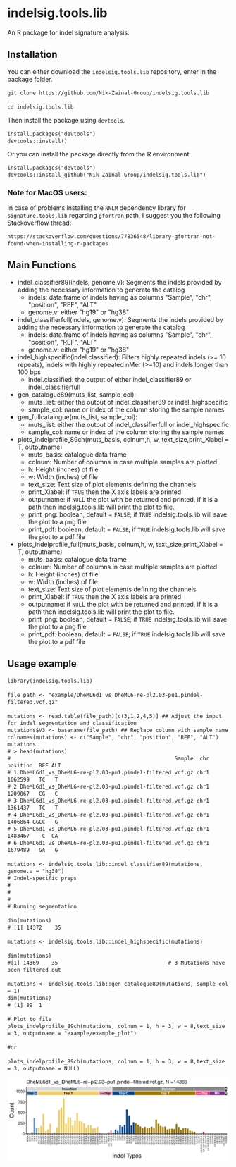 # **indelsig.tools.lib**

An R package for indel signature analysis. 

## Installation

You can either download the `indelsig.tools.lib` repository, enter in the package folder.

```
git clone https://github.com/Nik-Zainal-Group/indelsig.tools.lib

cd indelsig.tools.lib
```

Then install the package using `devtools`.

```
install.packages("devtools")
devtools::install()
```

Or you can install the package directly from the R environment:


```
install.packages("devtools")
devtools::install_github("Nik-Zainal-Group/indelsig.tools.lib")
```

### Note for MacOS users:

In case of problems installing the `NNLM` dependency library for `signature.tools.lib` regarding `gfortran` path, I suggest you the following Stackoverflow thread:

```
https://stackoverflow.com/questions/77836548/library-gfortran-not-found-when-installing-r-packages
```



## Main Functions

-   indel_classifier89(indels, genome.v): Segments the indels provided by adding the necessary information to generate the catalog
    -   indels: data.frame of indels having as columns "Sample", "chr", "position", "REF", "ALT"
    -   genome.v: either "hg19" or "hg38"
-   indel_classifierfull(indels, genome.v): Segments the indels provided by adding the necessary information to generate the catalog
    -   indels: data.frame of indels having as columns "Sample", "chr", "position", "REF", "ALT"
    -   genome.v: either "hg19" or "hg38"
-   indel_highspecific(indel.classified): Filters highly repeated indels (\>= 10 repeats), indels with highly repeated nMer (\>=10) and indels longer than 100 bps
    -   indel.classified: the output of either indel_classifier89 or indel_classifierfull
-   gen_catalogue89(muts_list, sample_col):
    -   muts_list: either the output of indel_classifier89 or indel_highspecific
    -   sample_col: name or index of the column storing the sample names
-   gen_fullcatalogue(muts_list, sample_col):
    -   muts_list: either the output of indel_classifierfull or indel_highspecific
    -   sample_col: name or index of the column storing the sample names
-   plots_indelprofile_89ch(muts_basis, colnum,h, w, text_size,print_Xlabel = T, outputname)
    -   muts_basis: catalogue data frame
    -   colnum: Number of columns in case multiple samples are plotted
    -   h: Height (inches) of file 
    -   w: Width (inches) of file
    -   text_size: Text size of plot elements defining the channels
    -   print_Xlabel: if `TRUE` then the X axis labels are printed
    -   outputname: if `NUL`L the plot with be returned and printed, if it is a path then indelsig.tools.lib will print the plot to file.
    -   print_png: boolean, default = `FALSE`; if `TRUE` indelsig.tools.lib will save the plot to a png file
    -   print_pdf: boolean, default = `FALSE`; if `TRUE` indelsig.tools.lib will save the plot to a pdf file
-   plots_indelprofile_full(muts_basis, colnum,h, w, text_size,print_Xlabel = T, outputname)
    -   muts_basis: catalogue data frame
    -   colnum: Number of columns in case multiple samples are plotted
    -   h: Height (inches) of file 
    -   w: Width (inches) of file
    -   text_size: Text size of plot elements defining the channels
    -   print_Xlabel: if `TRUE` then the X axis labels are printed
    -   outputname: if `NUL`L the plot with be returned and printed, if it is a path then indelsig.tools.lib will print the plot to file.
    -   print_png: boolean, default = `FALSE`; if `TRUE` indelsig.tools.lib will save the plot to a png file
    -   print_pdf: boolean, default = `FALSE`; if `TRUE` indelsig.tools.lib will save the plot to a pdf file

## Usage example

```         
library(indelsig.tools.lib)

file_path <- "example/DheML6d1_vs_DheML6-re-pl2.03-pu1.pindel-filtered.vcf.gz"

mutations <- read.table(file_path)[c(3,1,2,4,5)] ## Adjust the input for indel segmentation and classification
mutations$V3 <- basename(file_path) ## Replace column with sample name
colnames(mutations) <- c("Sample", "chr", "position", "REF", "ALT")
mutations
# > head(mutations)
#                                                    Sample  chr position  REF ALT
# 1 DheML6d1_vs_DheML6-re-pl2.03-pu1.pindel-filtered.vcf.gz chr1  1062599   TC   T
# 2 DheML6d1_vs_DheML6-re-pl2.03-pu1.pindel-filtered.vcf.gz chr1  1209067   CG   C
# 3 DheML6d1_vs_DheML6-re-pl2.03-pu1.pindel-filtered.vcf.gz chr1  1361437   TC   T
# 4 DheML6d1_vs_DheML6-re-pl2.03-pu1.pindel-filtered.vcf.gz chr1  1406864 GGCC   G
# 5 DheML6d1_vs_DheML6-re-pl2.03-pu1.pindel-filtered.vcf.gz chr1  1483467    C  CA
# 6 DheML6d1_vs_DheML6-re-pl2.03-pu1.pindel-filtered.vcf.gz chr1  1679489   GA   G

mutations <- indelsig.tools.lib::indel_classifier89(mutations, genome.v = "hg38")
# Indel-specific preps
# 
# 
# 
# Running segmentation

dim(mutations)
# [1] 14372    35

mutations <- indelsig.tools.lib::indel_highspecific(mutations)

dim(mutations)
#[1] 14369    35                                   # 3 Mutations have been filtered out

mutations <- indelsig.tools.lib::gen_catalogue89(mutations, sample_col = 1)
dim(mutations)
# [1] 89  1

# Plot to file
plots_indelprofile_89ch(mutations, colnum = 1, h = 3, w = 8,text_size = 3, outputname = "example/example_plot")

#or 

plots_indelprofile_89ch(mutations, colnum = 1, h = 3, w = 8,text_size = 3, outputname = NULL)
```

![](example/example_plot.png)
